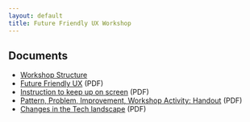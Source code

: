 ```yaml
---
layout: default
title: Future Friendly UX Workshop
---
```


## Documents

* [Workshop Structure](workshop-structure.html)
* [Future Friendly UX](future-friendly-deck.pdf) (PDF)
* [Instruction to keep up on screen](instructions-to-keep-up-on-screen.pdf) (PDF)
* [Pattern, Problem, Improvement, Workshop Activity: Handout](print/pattern-problem-principles-activity-handout.pdf) (PDF)
* [Changes in the Tech landscape](print/changes.pdf) (PDF)
